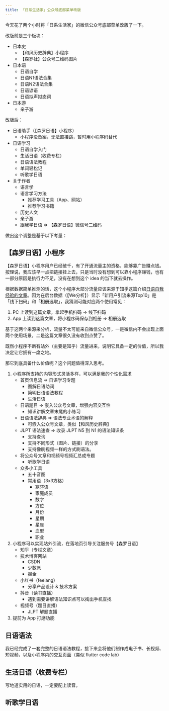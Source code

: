 ```yaml
---
title: 「日系生活家」公众号底部菜单改版
---
```


今天花了两个小时将「日系生活家」的微信公众号底部菜单改版了一下。

改版前是三个板块：

- 日本史
    - 【和风历史辞典】小程序
    - 【森罗社】公众号二维码图片
- 日本语
    - 日语自学
    - 日语N1语法合集
    - 日语N2语法合集
    - 日语谚语
    - 日语拟声拟态词
- 日本游
    - 亲子游

改版后：

- 日语助手（【森罗日语】小程序）
    - 小程序没备案，无法直接跳，暂时用小程序码替代
- 日语学习
    - 日语自学入门
    - 生活日语（收费专栏）
    - 日语语法教程
    - 单词轻松记
    - 听歌学日语
- 关于作者
    - 语言学
    - 语言学习方法
        - 推荐学习工具（App、网站）
        - 推荐学习书籍
    - 历史人文
    - 亲子游
    - 跟我学日语 => 【森罗日语】微信号二维码

做出这个调整是基于以下考量：

## 【森罗日语】小程序

【森罗日语】小程序用户已经破千，有了开通流量主的资格，能够靠广告赚点钱。按理说，我应该早一点把链接挂上去，只是当时没有想到可以靠小程序赚钱，也有一部分原因是执行力不足，没有在想到这个 idea 的当下就去操作。

根据数据简单推测的话，这个小程序大部分流量应该来源于知乎这篇介绍[日语自我经验的文章](https://zhuanlan.zhihu.com/p/637353737)。因为在后台数据（【We分析】）显示「新用户引流来源Top10」是「线下扫码」和「相册选取」，我猜测可能对应两个使用常见：

1. PC 上读到这篇文章，拿起手机扫码 => 线下扫码
2. App 上读到这篇文章，将小程序码保存到相册 => 相册选取

基于这两个来源来分析，流量不太可能来自微信公众号，一是微信内不会出现上面两个使用场景，二是这篇文章很久没有收到点赞了。

既然小程序不断有站外（主要是知乎）流量进来，说明它具备一定的价值，所以我决定让它拥有一席之地。

那它到底具备什么价值呢？这个问题值得深入思考。

1. 小程序所支持的内容形式灵活多样，可以满足我的个性化需求
    - 首页信息流 => 日语学习专题
        - 图解日语助词
        - 简明日语语法教程
        - 生活日语
    - 日语题目 => 嵌入公众号文章，增强内容交互性
        - 知识讲解文章末尾的小练习
    - 日语语法辞典 => 语法专业术语的解释
        - 可嵌入公众号文章，类似【和风历史辞典】
    - JLPT 语法速查 => 收录 JLPT N5 到 N1 的语法知识条
        - 支持查询
        - 支持不同形式（图片、链接）的分享
        - 支持像刷视频一样的方式刷语法。
    - 将公众号文章和视频号视频汇总成专题
        - 听歌学日语
    - 众多小工具
        - 五十音图
        - 常用语（3x3方格）
            - 寒暄语
            - 家庭成员
            - 数字
            - 方位
            - 月份
            - 星期
            - 星座
            - 血型
            - 职业
2. 小程序可以实现站外引流，在落地页引导关注服务号【森罗日语】
    - 知乎（专栏文章）
    - 技术博客网站
        - CSDN
        - 少数派
        - 掘金
    - 小红书（feelang）
        - 分享产品设计 & 技术方案
    - 抖音（读书直播）
        - 遇到需要讲解语法知识点可以掏出手机查找
    - 视频号（题目直播）
        - JLPT 解题直播
3. 提前为 App 打磨功能

## 日语语法

我已经完成了一套完整的日语语法教程，接下来会将他们制作成电子书、长视频、短视频，以及小程序内的交互页面（类似 flutter code lab）

## 生活日语（收费专栏）

写地道实用的日语，一定要配上读音。

## 听歌学日语


